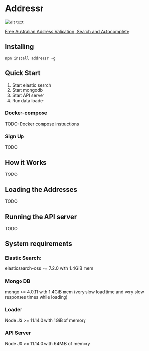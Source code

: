 # Addressr

![alt text](https://addressr.mountain-pass.com.au/icons/icon-144x144.png 'Addressr')

[Free Australian Address Validation, Search and Autocomplete](https://addressr.mountain-pass.com.au)

## Installing

`npm install addressr -g`

## Quick Start

1. Start elastic search
2. Start mongodb
3. Start API server
4. Run data loader

### Docker-compose

TODO: Docker compose instructions

### Sign Up

TODO

## How it Works

TODO

## Loading the Addresses

TODO

## Running the API server

TODO

## System requirements

### Elastic Search:

elasticsearch-oss >= 7.2.0 with 1.4GiB mem

### Mongo DB

mongo >= 4.0.11 with 1.4GiB mem (very slow load time and very slow responses times while loading)

### Loader

Node JS >= 11.14.0 with 1GiB of memory

### API Server

Node JS >= 11.14.0 with 64MiB of memory
